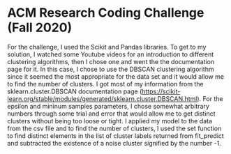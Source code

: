# ACM Research Coding Challenge (Fall 2020)

For the challenge, I used the Scikit and Pandas libraries. To get to my solution, I watched some Youtube videos for an introduction to different clustering algorithms, then I chose one and went the the documentation page for it. In this case, I chose to use the DBSCAN clustering algorithm since it seemed the most appropriate for the data set and it would allow me to find the number of clusters. I got most of my information from the sklearn.cluster.DBSCAN documentation page (https://scikit-learn.org/stable/modules/generated/sklearn.cluster.DBSCAN.html). For the epsilon and mininum samples parameters, I chose somewhat arbitrary numbers through some trial and error that would allow me to get distinct clusters without being too loose or tight. I applied my model to the data from the csv file and to find the number of clusters, I used the set function to find distinct elements in the list of cluster labels returned from fit_predict and subtracted the existence of a noise cluster signified by the number -1.
